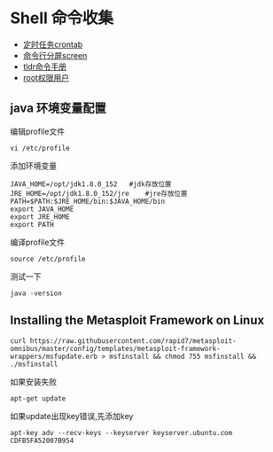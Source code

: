 # Shell 命令收集

* [定时任务crontab](crontab.md)
* [命令行分屏screen](screen.md)
* [tldr命令手册](tldr.md)
* [root权限用户](root.md)

## java 环境变量配置

编辑profile文件
```
vi /etc/profile
```
添加环境变量
```
JAVA_HOME=/opt/jdk1.8.0_152   #jdk存放位置     
JRE_HOME=/opt/jdk1.8.0_152/jre    #jre存放位置 
PATH=$PATH:$JRE_HOME/bin:$JAVA_HOME/bin
export JAVA_HOME
export JRE_HOME
export PATH
```
编译profile文件
```
source /etc/profile
```
测试一下
```
java -version 
```

## Installing the Metasploit Framework on Linux

```
curl https://raw.githubusercontent.com/rapid7/metasploit-omnibus/master/config/templates/metasploit-framework-wrappers/msfupdate.erb > msfinstall && chmod 755 msfinstall && ./msfinstall
```

如果安装失败
```
apt-get update
```

如果update出现key错误,先添加key
```
apt-key adv --recv-keys --keyserver keyserver.ubuntu.com CDFB5FA52007B954
```